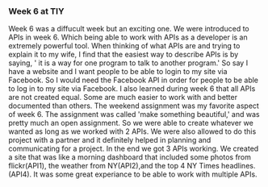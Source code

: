 ### Week 6 at TIY

Week 6 was a diffucult week but an exciting one. We were introduced to APIs in week 6. Which being able to work with APIs as a 
developer is an extremely powerful tool. When thinking of what APIs are and trying to explain it to my wife, I find that the 
easiest way to describe APIs is by saying, ' it is a way for one program to talk to another program.' So say I have a website and I want people to be able to login to my site via Facebook. So I would need the Facebook API in order for people to be able to log in to my site via Facebook. I also learned during week 6 that all APIs are not created equal. Some are much easier to work with and better documented than others. The weekend assignment was my favorite aspect of week 6. The assignment was called 'make something beautiful,' and was pretty much an open assignment. So we were able to create whatever we wanted as long as we worked with 2 APIs. We were also allowed to do this project with a partner and it definitely helped in planning and communicating for a project. In the end we got 3 APIs working. We created a site that was like a morning dashboard that included some photos from flickr(API1), the weather from NY(API2),and the top 4 NY Times headlines.(API4). It was some great experiance
to be able to work with multiple APIs.
